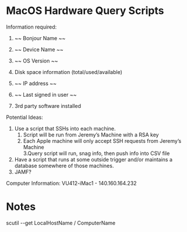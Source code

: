 # MacOS Hardware Query Scripts

Information required:

1. ~~ Bonjour Name ~~

2. ~~ Device Name ~~

3. ~~ OS Version ~~

4. Disk space information (total/used/available)

5. ~~ IP address ~~

6. ~~ Last signed in user ~~

7. 3rd party software installed

Potential Ideas:

1. Use a script that SSHs into each machine.
    1. Script will be run from Jeremy’s Machine with a RSA key
    2. Each Apple machine will only accept SSH requests from Jeremy’s Machine   
    3.Query script will run, snag info, then push info into CSV file
2. Have a script that runs at some outside trigger and/or maintains a database somewhere of those machines.
3. JAMF?


Computer Information:
VU412-iMac1 - 140.160.164.232

# Notes

scutil --get LocalHostName / ComputerName

